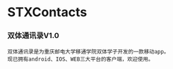 # STXContacts
### 双体通讯录V1.0
    双体通讯录是为重庆邮电大学移通学院双体学子开发的一款移动app。
    现已拥有android、IOS、WEB三大平台的客户端，欢迎使用。
